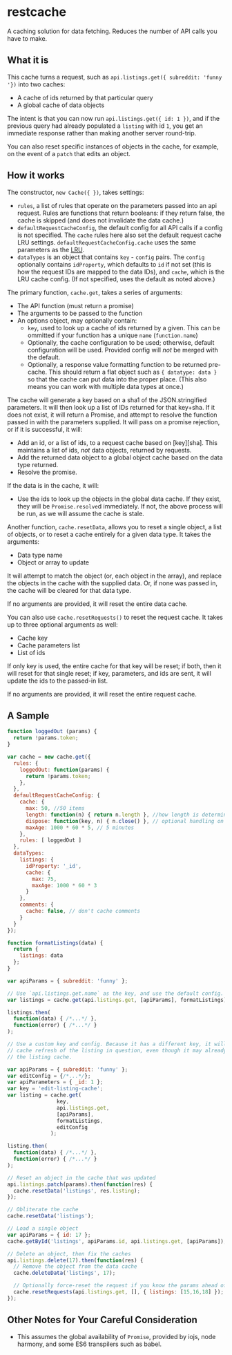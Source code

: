 # restcache
A caching solution for data fetching. Reduces the number of API calls you have
to make.

## What it is

This cache turns a request, such as `api.listings.get({ subreddit: 'funny '})`
into two caches:

* A cache of ids returned by that particular query
* A global cache of data objects

The intent is that you can now run `api.listings.get({ id: 1 })`, and if the
previous query had already populated a `listing` with id `1`, you get an
immediate response rather than making another server round-trip.

You can also reset specific instances of objects in the cache, for example, on
the event of a `patch` that edits an object.

## How it works

The constructor, `new Cache({ })`, takes settings:

* `rules`, a list of rules that operate on the parameters passed into an api request.
  Rules are functions that return booleans: if they return false, the cache
  is skipped (and does not invalidate the data cache.)
* `defaultRequestCacheConfig`, the default config for all API calls if a config is not
  specified. The `cache` rules here also set the default request cache LRU
  settings. `defaultRequestCacheConfig.cache` uses the same parameters as the
  [LRU](https://github.com/isaacs/node-lru-cache).
* `dataTypes` is an object that contains `key` - `config` pairs. The `config`
  optionally contains `idProperty`, which defaults to `id` if not set (this
  is how the request IDs are mapped to the data IDs), and `cache`, which
  is the LRU cache config. (If not specified, uses the default as noted above.)

The primary function, `cache.get`, takes a series of arguments:

* The API function (must return a promise)
* The arguments to be passed to the function
* An options object, may optionally contain:
  * `key`, used to look up a cache of ids returned by a given. This can be
    ommitted if your function has a unique `name` (`function.name`)
  * Optionally, the cache configuration to be used; otherwise, default configuration
    will be used. Provided config will *not* be merged with the default.
  * Optionally, a response value formatting function to be returned pre-cache.
    This should return a flat object such as `{ datatype: data }` so that the
    cache can put data into the proper place. (This also means you can work with
    multiple data types at once.)

The cache will generate a key based on a sha1 of the JSON.stringified parameters.
It will then look up a list of IDs returned for that key+sha. If it does not
exist, it will return a Promise, and attempt to resolve the function passed in
with the parameters supplied. It will pass on a promise rejection, or if it is
successful, it will:

* Add an id, or a list of ids, to a request cache based on [key][sha]. This
  maintains a list of ids, *not* data objects, returned by requests.
* Add the returned data object to a global object cache based on the data type
  returned.
* Resolve the promise.

If the data is in the cache, it will:

* Use the ids to look up the objects in the global data cache. If they exist,
  they will be `Promise.resolve`d immediately. If not, the above process will
  be run, as we will assume the cache is stale.


Another function, `cache.resetData`, allows you to reset a single object, a list of
objects, or to reset a cache entirely for a given data type. It takes the
arguments:

* Data type name
* Object or array to update

It will attempt to match the object (or, each object in the array), and replace
the objects in the cache with the supplied data. Or, if none was passed in, the
cache will be cleared for that data type.

If no arguments are provided, it will reset the entire data cache.

You can also use `cache.resetRequests()` to reset the request cache. It takes
up to three optional arguments as well:

* Cache key
* Cache parameters list
* List of ids

If only key is used, the entire cache for that key will be reset; if both, then
it will reset for that single reset; if key, parameters, and ids are sent, it
will update the ids to the passed-in list.

If no arguments are provided, it will reset the entire request cache.

## A Sample

```javascript
function loggedOut (params) {
  return !params.token;
}

var cache = new cache.get({
  rules: {
    loggedOut: function(params) {
      return !params.token;
    },
  },
  defaultRequestCacheConfig: {
    cache: {
      max: 50, //50 items
      length: function(n) { return n.length }, //how length is determined
      dispose: function(key, n) { n.close() }, // optional handling on disposal
      maxAge: 1000 * 60 * 5, // 5 minutes
    },
    rules: [ loggedOut ]
  },
  dataTypes:
    listings: {
      idProperty: '_id',
      cache: {
        max: 75,
        maxAge: 1000 * 60 * 3
      }
    },
    comments: {
      cache: false, // don't cache comments
    }
  }
});

function formatListings(data) {
  return {
    listings: data
  };
}

var apiParams = { subreddit: 'funny' };

// Use `api.listings.get.name` as the key, and use the default config.
var listings = cache.get(api.listings.get, [apiParams], formatListings);

listings.then(
  function(data) { /*...*/ },
  function(error) { /*...*/ }
);

// Use a custom key and config. Because it has a different key, it will force a
// cache refresh of the listing in question, even though it may already be in
// the listing cache.

var apiParams = { subreddit: 'funny' };
var editConfig = {/*...*/};
var apiParameters = { _id: 1 };
var key = 'edit-listing-cache';
var listing = cache.get(
                key,
                api.listings.get,
                [apiParams],
                formatListings,
                editConfig
              );

listing.then(
  function(data) { /*...*/ },
  function(error) { /*...*/ }
);

// Reset an object in the cache that was updated
api.listings.patch(params).then(function(res) {
  cache.resetData('listings', res.listing);
});

// Obliterate the cache
cache.resetData('listings');

// Load a single object
var apiParams = { id: 17 };
cache.getById('listings', apiParams.id, api.listings.get, [apiParams]);

// Delete an object, then fix the caches
api.listings.delete(17).then(function(res) {
  // Remove the object from the data cache
  cache.deleteData('listings', 17);

  // Optionally force-reset the request if you know the params ahead of time
  cache.resetRequests(api.listings.get, [], { listings: [15,16,18] });
});
```

## Other Notes for Your Careful Consideration

* This assumes the global availability of `Promise`, provided by iojs, node
  harmony, and some ES6 transpilers such as babel.
